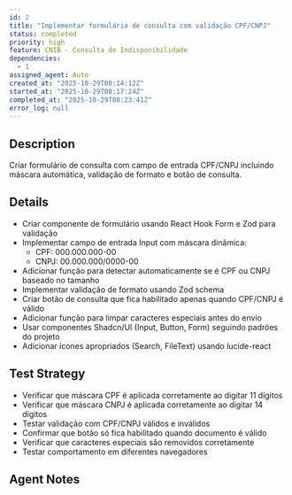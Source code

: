 ```yaml
---
id: 2
title: "Implementar formulário de consulta com validação CPF/CNPJ"
status: completed
priority: high
feature: CNIB - Consulta de Indisponibilidade
dependencies:
  - 1
assigned_agent: Auto
created_at: "2025-10-29T08:14:12Z"
started_at: "2025-10-29T08:17:24Z"
completed_at: "2025-10-29T08:23:41Z"
error_log: null
---
```


## Description

Criar formulário de consulta com campo de entrada CPF/CNPJ incluindo máscara automática, validação de formato e botão de consulta.

## Details

- Criar componente de formulário usando React Hook Form e Zod para validação
- Implementar campo de entrada Input com máscara dinâmica:
  - CPF: 000.000.000-00
  - CNPJ: 00.000.000/0000-00
- Adicionar função para detectar automaticamente se é CPF ou CNPJ baseado no tamanho
- Implementar validação de formato usando Zod schema
- Criar botão de consulta que fica habilitado apenas quando CPF/CNPJ é válido
- Adicionar função para limpar caracteres especiais antes do envio
- Usar componentes Shadcn/UI (Input, Button, Form) seguindo padrões do projeto
- Adicionar ícones apropriados (Search, FileText) usando lucide-react

## Test Strategy

- Verificar que máscara CPF é aplicada corretamente ao digitar 11 dígitos
- Verificar que máscara CNPJ é aplicada corretamente ao digitar 14 dígitos
- Testar validação com CPF/CNPJ válidos e inválidos
- Confirmar que botão só fica habilitado quando documento é válido
- Verificar que caracteres especiais são removidos corretamente
- Testar comportamento em diferentes navegadores

## Agent Notes
